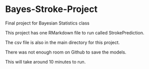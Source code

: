 # Bayes-Stroke-Project

Final project for Bayesian Statistics class

This project has one RMarkdown file to run called StrokePrediction.

The csv file is also in the main directory for this project.

There was not enough room on Github to save the models.

This will take around 10 minutes to run.
